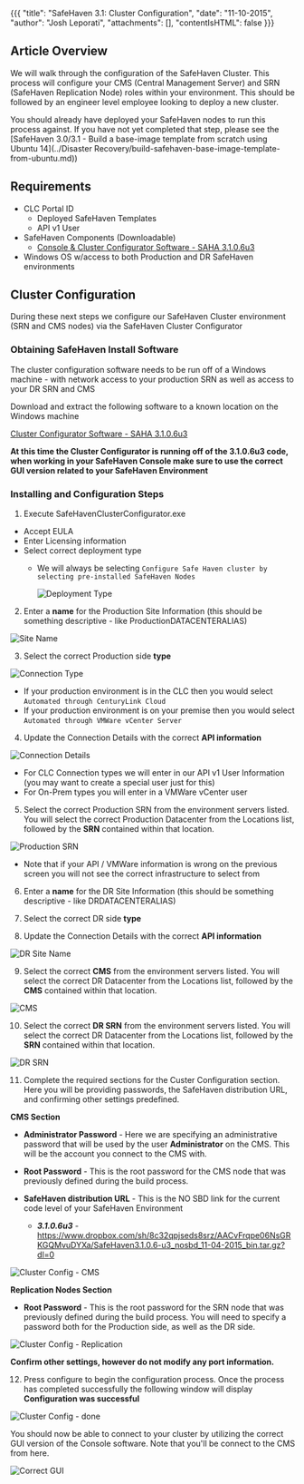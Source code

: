 {{{
  "title": "SafeHaven 3.1: Cluster Configuration",
  "date": "11-10-2015",
  "author": "Josh Leporati",
  "attachments": [],
  "contentIsHTML": false
}}}

## Article Overview
We will walk through the configuration of the SafeHaven Cluster.  This process will configure your CMS (Central Management Server) and SRN (SafeHaven Replication Node) roles within your environment.  This should be followed by an engineer level employee looking to deploy a new cluster.

You should already have deployed your SafeHaven nodes to run this process against.  If you have not yet completed that step, please see the [SafeHaven 3.0/3.1 - Build a base-image template from scratch using Ubuntu 14](../Disaster Recovery/build-safehaven-base-image-template-from-ubuntu.md))

## Requirements

+ CLC Portal ID
  + Deployed SafeHaven Templates
  + API v1 User
+ SafeHaven Components (Downloadable)
  + [Console & Cluster Configurator Software - SAHA 3.1.0.6u3](https://www.dropbox.com/sh/8c32qpjseds8srz/AAA8HCZ7hrmkhRYPUdDRBELba/SafeHavenClients-3.1.0.6-u3-Win32.zip?dl=0)
+ Windows OS w/access to both Production and DR SafeHaven environments

## Cluster Configuration
During these next steps we configure our SafeHaven Cluster environment (SRN and CMS nodes) via the SafeHaven Cluster Configurator

### Obtaining SafeHaven Install Software
The cluster configuration software needs to be run off of a Windows machine - with network access to your production SRN as well as access to your DR SRN and CMS

Download and extract the following software to a known location on the Windows machine

[Cluster Configurator Software - SAHA 3.1.0.6u3](https://www.dropbox.com/sh/8c32qpjseds8srz/AAA8HCZ7hrmkhRYPUdDRBELba/SafeHavenClients-3.1.0.6-u3-Win32.zip?dl=0)

**At this time the Cluster Configurator is running off of the 3.1.0.6u3 code, when working in your SafeHaven Console make sure to use the correct GUI version related to your SafeHaven Environment**

### Installing and Configuration Steps


1. Execute SafeHavenClusterConfigurator.exe
  * Accept EULA
  * Enter Licensing information
  * Select correct deployment type
    * We will always be selecting `Configure Safe Haven cluster by selecting pre-installed SafeHaven Nodes`

      ![Deployment Type](../images/SAHA31-ClusterConfiguration-1.png)

2. Enter a **name** for the Production Site Information (this should be something descriptive - like ProductionDATACENTERALIAS)

  ![Site Name](../images/SAHA31-ClusterConfiguration-2.png)

3. Select the correct Production side **type**

  ![Connection Type](../images/SAHA31-ClusterConfiguration-3.png)

  * If your production environment is in the CLC then you would select  `Automated through CenturyLink Cloud`
  * If your production environment is on your premise then you would select `Automated through VMWare vCenter Server`

4. Update the Connection Details with the correct **API information**

  ![Connection Details](../images/SAHA31-ClusterConfiguration-4.png)

  * For CLC Connection types we will enter in our API v1 User Information (you may want to create a special user just for this)
  * For On-Prem types you will enter in a VMWare vCenter user

5. Select the correct Production SRN from the environment servers listed.  You will select the correct Production Datacenter from the Locations list, followed by the **SRN** contained within that location.

  ![Production SRN](../images/SAHA31-ClusterConfiguration-5.png)

  * Note that if your API / VMWare information is wrong on the previous screen you will not see the correct infrastructure to select from

6. Enter a **name** for the DR Site Information (this should be something descriptive - like DRDATACENTERALIAS)

7. Select the correct DR side **type**

8.  Update the Connection Details with the correct **API information**

  ![DR Site Name](../images/SAHA31-ClusterConfiguration-6.png)

9. Select the correct **CMS** from the environment servers listed.  You will select the correct DR Datacenter from the Locations list, followed by the **CMS** contained within that location.

  ![CMS](../images/SAHA31-ClusterConfiguration-7.png)

10. Select the correct **DR SRN** from the environment servers listed.  You will select the correct DR Datacenter from the Locations list, followed by the **SRN** contained within that location.

  ![DR SRN](../images/SAHA31-ClusterConfiguration-8.png)

11.  Complete the required sections for the Custer Configuration section.  Here you will be providing passwords, the SafeHaven distribution URL, and confirming other settings predefined.

  **CMS Section**

  * **Administrator Password** - Here we are specifying an administrative password that will be used by the user **Administrator** on the CMS.  This will be the account you connect to the CMS with.

  * **Root Password** - This is the root password for the CMS node that was previously defined during the build process.

  * **SafeHaven distribution URL** - This is the NO SBD link for the current code level of your SafeHaven Environment

      * ***3.1.0.6u3*** - https://www.dropbox.com/sh/8c32qpjseds8srz/AACvFrqpe06NsGRKGQMvuDYXa/SafeHaven3.1.0.6-u3_nosbd_11-04-2015_bin.tar.gz?dl=0

  ![Cluster Config - CMS](../images/SAHA31-ClusterConfiguration-9.png)

  **Replication Nodes Section**

  * **Root Password** - This is the root password for the SRN node that was previously defined during the build process.  You will need to specify a password both for the Production side, as well as the DR side.

  ![Cluster Config - Replication](../images/SAHA31-ClusterConfiguration-10.png)

  **Confirm other settings, however do not modify any port information.**

12. Press configure to begin the configuration process.  Once the process has completed successfully the following window will display **Configuration was successful**

  ![Cluster Config - done](../images/SAHA31-ClusterConfiguration-11.png)

You should now be able to connect to your cluster by utilizing the correct GUI version of the Console software.  Note that you'll be connect to the CMS from here.

  ![Correct GUI](../images/SAHA31-ClusterConfiguration-12.png)
